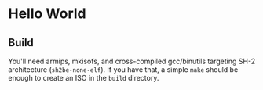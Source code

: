 # Hello World

## Build
You'll need armips, mkisofs, and cross-compiled gcc/binutils targeting SH-2 architecture (`sh2be-none-elf`). If you have that, a simple `make` should be enough to create an ISO in the `build` directory.